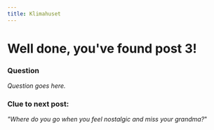 ```yaml
---
title: Klimahuset
---
```


#  Well done, you've found post 3! 

### Question
_Question goes here._

### Clue to next post:
_"Where do you go when you feel nostalgic and miss your grandma?_"
